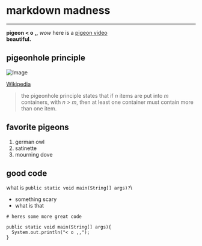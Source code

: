# markdown madness
---
**pigeon < o ,,**
*wow* here is a [pigeon video](https://www.youtube.com/watch?v=u8QaavobKa0)\
**beautiful.**

## pigeonhole principle
![Image](https://upload.wikimedia.org/wikipedia/commons/5/5c/TooManyPigeons.jpg)

[Wikipedia](https://en.wikipedia.org/wiki/Pigeonhole_principle)
> the pigeonhole principle states that if *n* items are put into *m* containers, with *n* > *m*, then at least one container must contain more than one item.

## favorite pigeons
1. german owl
2. satinette
3. mourning dove

## good code
what is `public static void main(String[] args)?`\
* something scary
* what is that

```
# heres some more great code

public static void main(String[] args){
  System.out.println("< o ,,");
}
```
